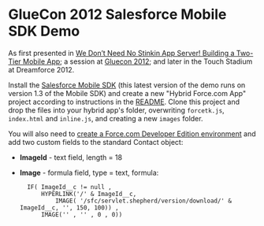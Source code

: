 # GlueCon 2012 Salesforce Mobile SDK Demo

As first presented in [We Don’t Need No Stinkin App Server! Building a Two-Tier Mobile App](http://lanyrd.com/2012/gluecon/srggt/); a session at [Gluecon 2012](http://gluecon.com/2012/); and later in the Touch Stadium at Dreamforce 2012.

Install the [Salesforce Mobile SDK](http://wiki.developerforce.com/page/Mobile_SDK) (this latest version of the demo runs on version 1.3 of the Mobile SDK) and create a new "Hybrid Force.com App" project according to instructions in the  [README](https://github.com/forcedotcom/SalesforceMobileSDK-iOS/blob/master/readme.md). Clone this project and drop the files into your hybrid app's folder, overwriting `forcetk.js`, `index.html` and `inline.js`, and creating a new `images` folder.

You will also need to [create a Force.com Developer Edition environment](developer.force.com/join) and add two custom fields to the standard Contact object:

* **ImageId** - text field, length = 18
* **Image** - formula field, type = text, formula:

        IF( ImageId__c != null , 
            HYPERLINK('/' & ImageId__c, 
                IMAGE( '/sfc/servlet.shepherd/version/download/' & ImageId__c, '', 150, 100)) , 
            IMAGE('' , '' , 0 , 0))